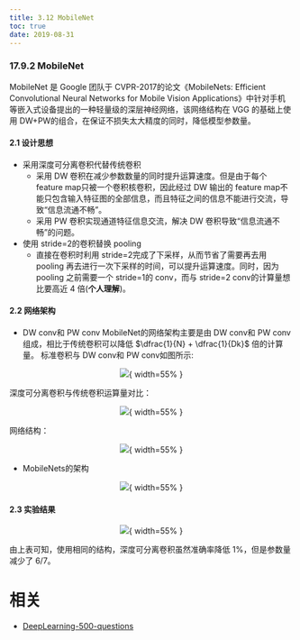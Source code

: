 ```yaml
---
title: 3.12 MobileNet
toc: true
date: 2019-08-31
---
```


### 17.9.2 MobileNet
MobileNet 是 Google 团队于 CVPR-2017的论文《MobileNets: Efficient Convolutional Neural Networks for Mobile Vision Applications》中针对手机等嵌入式设备提出的一种轻量级的深层神经网络，该网络结构在 VGG 的基础上使用 DW+PW的组合，在保证不损失太大精度的同时，降低模型参数量。
#### 2.1 设计思想
* 采用深度可分离卷积代替传统卷积
    * 采用 DW 卷积在减少参数数量的同时提升运算速度。但是由于每个 feature map只被一个卷积核卷积，因此经过 DW 输出的 feature map不能只包含输入特征图的全部信息，而且特征之间的信息不能进行交流，导致“信息流通不畅”。
    * 采用 PW 卷积实现通道特征信息交流，解决 DW 卷积导致“信息流通不畅”的问题。
* 使用 stride=2的卷积替换 pooling
    * 直接在卷积时利用 stride=2完成了下采样，从而节省了需要再去用 pooling 再去进行一次下采样的时间，可以提升运算速度。同时，因为 pooling 之前需要一个 stride=1的 conv，而与 stride=2 conv的计算量想比要高近 4 倍(**个人理解**)。
#### 2.2 网络架构
* DW conv和 PW conv
MobileNet的网络架构主要是由 DW conv和 PW conv组成，相比于传统卷积可以降低 $\dfrac{1}{N} + \dfrac{1}{Dk}​$ 倍的计算量。
标准卷积与 DW conv和 PW conv如图所示:
<center>

![](http://images.iterate.site/blog/image/20190722/zfs9AAIBtfOz.png?imageslim){ width=55% }

</center>

深度可分离卷积与传统卷积运算量对比：
<center>

![](http://images.iterate.site/blog/image/20190722/GqEY3vm81kN3.png?imageslim){ width=55% }

</center>

网络结构：
<center>

![](http://images.iterate.site/blog/image/20190722/1x2WkPqaoIhA.png?imageslim){ width=55% }

</center>


* MobileNets的架构
<center>

![](http://images.iterate.site/blog/image/20190722/RjExAL6MPVnl.png?imageslim){ width=55% }

</center>


#### 2.3 实验结果
<center>

![](http://images.iterate.site/blog/image/20190722/i3JnNd7rDmCr.png?imageslim){ width=55% }

</center>

由上表可知，使用相同的结构，深度可分离卷积虽然准确率降低 1%，但是参数量减少了 6/7。








# 相关

- [DeepLearning-500-questions](https://github.com/scutan90/DeepLearning-500-questions)
